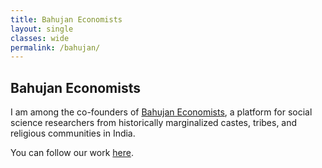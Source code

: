 ```yaml
---
title: Bahujan Economists
layout: single
classes: wide
permalink: /bahujan/
---
```


## Bahujan Economists

I am among the co-founders of [Bahujan Economists](https://bahujanecon.org/), a platform for social science researchers from historically marginalized castes, tribes, and religious communities in India.

You can follow our work [here](https://x.com/BahujanEcon).
